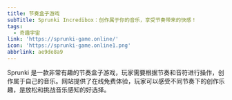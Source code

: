 ```yaml
---
title: 节奏盒子游戏
subTitle: Sprunki Incredibox：创作属于你的音乐，享受节奏带来的快感！
tags:
  - 奇趣宇宙
link: 'https://sprunki-game.online/'
icon: 'https://sprunki-game.online1.png'
abbrlink: ae9de8a9
---
```


Sprunki 是一款非常有趣的节奏盒子游戏，玩家需要根据节奏和音符进行操作，创作属于自己的音乐。网站提供了在线免费体验，玩家可以感受不同节奏下的创作乐趣，是放松和挑战音乐感知的好选择。